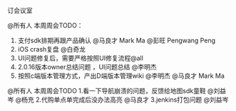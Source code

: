 


订会议室


@所有人 本周周会TODO：
1. 支付sdk排期再跟产品确认 @马良才 Mark Ma @彭旺 Pengwang Peng
2. iOS crash复盘 @白奇龙
3. UI问题修复后，需要严格按照UI修复流程@all
4. 2.0.16版本owner总结问题 ，UI问题总结 @李明杰
5. 按照c端版本管理方式，产出D端版本管理wiki @李明杰 @马良才 Mark Ma



@所有人 本周周会TODO
1.看一下导航崩溃的问题，反馈给地图sdk童鞋 @刘益岑 @杨充
2.代购单点单完成后没办法高亮 @马良才
3.jenkins打包问题  @刘益岑









